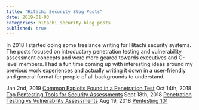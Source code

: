 ```yaml
---
title: "Hitachi Security Blog Posts"
date: 2019-01-03
categories: hitachi security blog posts
published: true
---
```


In 2018 I started doing some freelance writing for Hitachi security systems. The posts focused on introductory penetration 
testing and vulnerability assessment concepts and were more geared towards executives and C-level members. I had a fun time 
coming up with interesting ideas around my previous work experiences and actually writing it down in a user-friendly and 
general format for people of all backgrounds to understand. 

Jan 2nd, 2019         [Common Exploits Found in a Penetration Test](https://hitachi-systems-security.com/common-exploits-found-in-a-penetration-test/)
Oct 14th, 2018        [Top Pentesting Tools for Security Assessments](https://hitachi-systems-security.com/best-penetration-testing-tools-for-security-assessments/)
Sept 18th, 2018       [Penetration Testing vs Vulnerability Assessments](https://hitachi-systems-security.com/penetration-testing-vs-vulnerability-assessment/)
Aug 19, 2018          [Pentesting 101](https://hitachi-systems-security.com/pentesting-101-what-to-know-before-conducting-a-pentest/)
